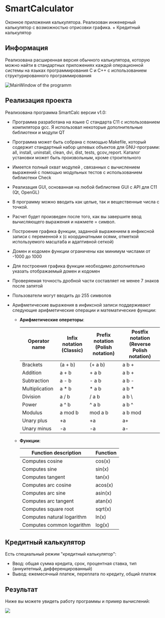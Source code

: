 # SmartCalculator
Оконное приложения калькулятора. Реализован инженерный калькулятор с возможностью отрисовки графика. + Кредитный калькулятор

## Информация

Реализована расширенная версия обычного калькулятора, которую можно найти в стандартных приложениях каждой операционной системы на языках программирования C и C++ с использованием структурированного программирования

![MainWindow of the programm](/images/mainwindow.png "MainWindow")

## Реализация проекта

Реализована программа SmartCalc версии v1.0:

- Программа разработана на языке C стандарта C11 с использованием компилятора gcc. Я использовал некоторые дополнительные библиотеки и модули QT
- Программа может быть собрана с помощью Makefile, который содержит стандартный набор целевых объектов для GNU-программ: all, install, uninstall, clean, dvi, dist, tests, gcov_report. Каталог установки может быть произвольным, кроме строительного
- Имеется полный охват модулей , связанных с вычислением выражений с помощью модульных тестов с использованием библиотеки Check
- Реализация GUI, основанная на любой библиотеке GUI с API для C11 (Qt, OpenGL)
- В программу можно вводить как целые, так и вещественные числа с точкой.
- Расчет будет произведен после того, как вы завершите ввод вычисляющего выражения и нажмете = символ.
- Построение графика функции, заданной выражением в инфиксной записи с переменной x (с координатными осями, отметкой используемого масштаба и адаптивной сеткой)
- Домен и кодомен функции ограничены как минимум числами от -1000 до 1000
- Для построения графика функции необходимо дополнительно указать отображаемый домен и кодомен
- Проверяемая точность дробной части составляет не менее 7 знаков после запятой
- Пользователи могут вводить до 255 символов
- Арифметические выражения в инфиксной записи поддерживают следующие арифметические операции и математические функции:

    - **Арифметические опереторы**:

      | Operator name | Infix notation <br /> (Classic) | Prefix notation <br /> (Polish notation) |  Postfix notation <br /> (Reverse Polish notation) |
      | --------- | ------ | ------ | ------ |
      | Brackets | (a + b) | (+ a b) | a b + |
      | Addition | a + b | + a b | a b + |
      | Subtraction | a - b | - a b | a b - |
      | Multiplication | a * b | * a b | a b * |
      | Division | a / b | / a b | a b \ |
      | Power | a ^ b | ^ a b | a b ^ |
      | Modulus | a mod b | mod a b | a b mod |
      | Unary plus | +a | +a | a+ |
      | Unary minus | -a | -a | a- |


    - **Функции**:
  
      | Function description | Function |
      | ------ | ------ |
      | Computes cosine | cos(x) |
      | Computes sine | sin(x) |
      | Computes tangent | tan(x) |
      | Computes arc cosine | acos(x) |
      | Computes arc sine | asin(x) |
      | Computes arc tangent | atan(x) |
      | Computes square root | sqrt(x) |
      | Computes natural logarithm | ln(x) |
      | Computes common logarithm | log(x) |


## Кредитный калькулятор

Есть специальный режим "кредитный калькулятор":

- Ввод: общая сумма кредита, срок, процентная ставка, тип (аннуитетный, дифференцированный)
- Вывод: ежемесячный платеж, переплата по кредиту, общий платеж

## Результат

Ниже вы можете увидеть работу программы и пример вычислений:

![](/images/video.gif)
